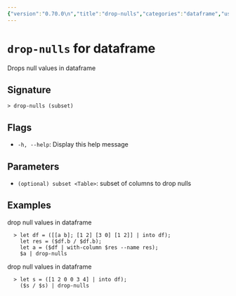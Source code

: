 ```yaml
---
{"version":"0.70.0\n","title":"drop-nulls","categories":"dataframe","usage":"Drops null values in dataframe\n"}
---
```

<!-- THIS FILE IS GENERATED BY update_book_commands.cjs USING NUSHELL'S HELP COMMANDS.
REFRAIN FROM EDITING IT MANUALLY.-->
# <code>drop-nulls</code> for dataframe

<div class='command-title'>Drops null values in dataframe</div>

## Signature

```> drop-nulls (subset)```

## Flags

 * ```-h, --help```: Display this help message
## Parameters

 * ```(optional) subset <Table>```: subset of columns to drop nulls
## Examples

  drop null values in dataframe
```shell
  > let df = ([[a b]; [1 2] [3 0] [1 2]] | into df);
    let res = ($df.b / $df.b);
    let a = ($df | with-column $res --name res);
    $a | drop-nulls
```
  drop null values in dataframe
```shell
  > let s = ([1 2 0 0 3 4] | into df);
    ($s / $s) | drop-nulls
```


